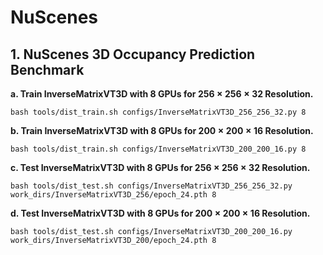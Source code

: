 # NuScenes

## 1. NuScenes 3D Occupancy Prediction Benchmark
**a. Train InverseMatrixVT3D with 8 GPUs for $256\times256\times32$ Resolution.**
```shell
bash tools/dist_train.sh configs/InverseMatrixVT3D_256_256_32.py 8
```
**b. Train InverseMatrixVT3D with 8 GPUs for $200\times200\times16$ Resolution.**
```shell
bash tools/dist_train.sh configs/InverseMatrixVT3D_200_200_16.py 8
```
**c. Test InverseMatrixVT3D with 8 GPUs for $256\times256\times32$ Resolution.**
```shell
bash tools/dist_test.sh configs/InverseMatrixVT3D_256_256_32.py work_dirs/InverseMatrixVT3D_256/epoch_24.pth 8
```
**d. Test InverseMatrixVT3D with 8 GPUs for $200\times200\times16$ Resolution.**
```shell
bash tools/dist_test.sh configs/InverseMatrixVT3D_200_200_16.py work_dirs/InverseMatrixVT3D_200/epoch_24.pth 8
```
